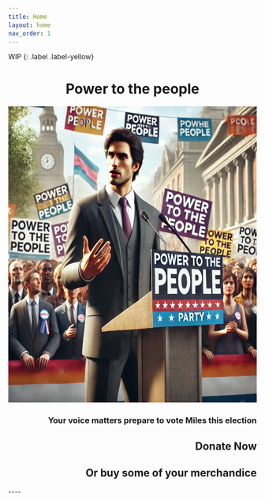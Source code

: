 ```yaml
---
title: Home
layout: home
nav_order: 1
---
```

WIP
{: .label .label-yellow}

<html>
<style>
</style>
<h1 style="text-align:center; white-space: nowrap;">Power to the people</h1>
<img src="/images/HomePhoto.webp" width="1000" height="600"></img>
<h3 style="text-align:right; white-space: nowrap;">Your voice matters prepare to vote Miles this election</h3>
<h2 style="text-align:right; white-space: nowrap">Donate Now</h2>
<h2 style="text-align:right; white-space: nowrap">Or buy some of your merchandice</h2>
</html>
----

